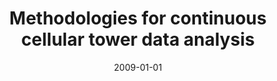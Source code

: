 ---
title: "Methodologies for continuous cellular tower data analysis"
collection: publications
permalink: /publication/2009-methodologies-for-continuous-cellular-tower
date: 2009-01-01
venue: 'International Conference on Pervasive Computing, 342-353'
paperurl: '/files/Eagle_2009_Pervasive.pdf'
citation: 'Nathan Eagle, John A Quinn, Aaron Clauset'
---